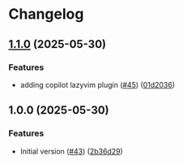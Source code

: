 # Changelog

## [1.1.0](https://github.com/sysadmin4j/dotfiles/compare/v1.0.0...v1.1.0) (2025-05-30)


### Features

* adding copilot lazyvim plugin ([#45](https://github.com/sysadmin4j/dotfiles/issues/45)) ([01d2036](https://github.com/sysadmin4j/dotfiles/commit/01d20368d108497be955b05c0d43693ae212702d))

## 1.0.0 (2025-05-30)


### Features

* Initial version ([#43](https://github.com/sysadmin4j/dotfiles/issues/43)) ([2b36d29](https://github.com/sysadmin4j/dotfiles/commit/2b36d2928ad00bb4616d1cbfb9cac04efa123fa2))
